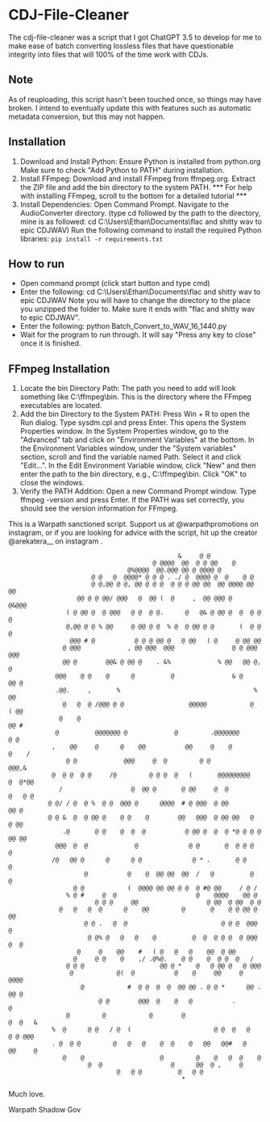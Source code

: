# CDJ-File-Cleaner
The cdj-file-cleaner was a script that I got ChatGPT 3.5 to develop for me to make ease of batch converting lossless files that have questionable integrity into files that will 100% of the time work with CDJs.

## Note
As of reuploading, this script hasn't been touched once, so things may have broken. I intend to eventually update this with features such as automatic metadata conversion, but this may not happen. 

## Installation
1. Download and Install Python:
    Ensure Python is installed from python.org
    Make sure to check "Add Python to PATH" during installation.
2. Install FFmpeg:
    Download and install FFmpeg from ffmpeg.org.
    Extract the ZIP file and add the bin directory to the system PATH.
*** For help with installing FFmpeg, scroll to the bottom for a detailed tutorial ***
3. Install Dependencies:
    Open Command Prompt.
    Navigate to the AudioConverter directory. (type cd followed by the path to the directory, mine is as followed: cd C:\Users\Ethan\Documents\flac and shitty wav to epic CDJWAV)
    Run the following command to install the required Python libraries: 
    `pip install -r requirements.txt`

## How to run
- Open command prompt (click start button and type cmd)
- Enter the following: cd C:\Users\Ethan\Documents\flac and shitty wav to epic CDJWAV
	Note you will have to change the directory to the place you unzipped the folder
	to. Make sure it ends with "flac and shitty wav to epic CDJWAV".
- Enter the following: python Batch_Convert_to_WAV_16_1440.py
- Wait for the program to run through. It will say "Press any key to close" once it is finished.

## FFmpeg Installation
1. Locate the bin Directory Path:
	The path you need to add will look something like C:\ffmpeg\bin. This is the directory where the FFmpeg executables are located.
2. Add the bin Directory to the System PATH:
	Press Win + R to open the Run dialog.
	Type sysdm.cpl and press Enter. This opens the System Properties window.
	In the System Properties window, go to the "Advanced" tab and click on "Environment Variables" at the bottom.
	In the Environment Variables window, under the "System variables" section, scroll and find the variable named Path. Select it and click "Edit...".
	In the Edit Environment Variable window, click "New" and then enter the path to the bin directory, e.g., C:\ffmpeg\bin.
	Click "OK" to close the windows.
3. Verify the PATH Addition:
	Open a new Command Prompt window.
	Type ffmpeg -version and press Enter.
	If the PATH was set correctly, you should see the version information for FFmpeg.


This is a Warpath sanctioned script. Support us at @warpathpromotions on instagram,
or if you are looking for advice with the script, hit up the creator @arekatera__ on instagram   .
                                                                                                
                                                                      
                                                   &     @ @                                        
                                            @ @@@@  @@  @ @ @@    @                                 
                                     @%@@@@  @@.@@@ @@ @ @@@@ @                                     
                           @ @   @  @@@@* @ @ @ . ./ @  @@@@ @  @    @ @                            
                           @ @,@@ @ @, @@ @ @ @  @ @ @ @@ @@  @@ @@@@ @@ @@                         
                       @@ @ @ @@/ @@@   @  @@ (  @     ,  @@ @@@ @    @&@@@                         
                    ( @ @@ @  @ @@@   @ @  @ @.      @   @& @ @@ @  @  @ @ @                        
                    @,@@ @ @ % @@     @ @@ @ @  % @  @ @@ @ @       (  @ @ @                        
                     @@@ # @           @ @ @ @@ @   @ @@   ( @     @ @@ @@                          
                   @ @@@             , @@ @@@  @@@                @ @ @@@ @@@                       
                   @@ @        @@& @ @@ @    . &%             % @@   @@ @,  @                       
                 @@@    @ @    @      @          @                & @    @@ @                       
                 .@@.     ,       %                                     %   @@                      
                   @   @  @ /@@@ @ @                  @@@@@            @   ( @@                     
                  @    @                                                   @@ #                     
                 @          @@@@@@@ @             @         .@@@@@@@        @ @                     
                ,    @@     @      @    @@           @@     @    @           @    /                 
                    @ @             @@@     @  @         @ @                 @@@,&                  
                @  @ @  @ @     /@         @ @ @  @   (       @@@@@@@@@    @  @*@@                  
                  /                   @  @@ @       @ @@     @  @         @   @ @                   
               @ @/ / @  @ %  @ @  @@@ @      @@@@  # @ @@@  @ @@            @@ @                   
               @ @ &  @  @ @@ @    @ @    @        @@   @@@  @ @@ @@   @   @ @@                     
                   .@       @ @    @  @  @           @ @@ @  @  @ *@ @ @ @ @@ @@                    
                 @@@  @  @             @              @ @       @  @ @ @      @                     
                /@   @@ @      @      @ @              @ * .       @ @     @                        
                         @           @    @  @@ @@  @@  /   @          @   @                        
                      @ @            (  @@@@ @@ @@ @ @  @ #@ @@     / @ /                           
                    % @ #     @  @                      @    @@@@    @@ @                           
                            @ @ @     @@                   @ @@  @ @@  @ @                          
                  @   @   @  @      @    @@         @       @    @ @ @@ @ @@                        
                         @ @ .   @  @                          @ @ @  @@@ @                         
                          @ @% @   @   @    @          @  @  @ @ @  @ @@@ @  @                      
                       @     @    @@    #   ( @   @   @    @@  @ @@                                 
                      @     @ @    @    ,/ .@%@.    @ @    @  @ @  @   /                            
                    @ @ @                     @@ @ *    @   @ @@ @   @ @@@                          
                     @            @(  @           @    @     @@     @      @@@@                     
                        @            #  @ @  @  @  @@ @@ . @ @ *      @@ .   @@ @                   
                             @ @        @@@  @    @   @           .              @                  
                    @         @            @        @                        @  @   &               
                %  @      @ @   / @  (                       @ @  @   @    @ @ @@@                  
                . @  @ @         @   @   @    @  @    @   @@   @@#   @     @@     @                 
                   @    @                     @         @    @   @  @    @                          
                          @  @                   @      @@  @ ,     @                               
                                  @   @ @          @   @ @                                          
                                                    *                                               
                                                                                                    


Much love.

Warpath
Shadow Gov


